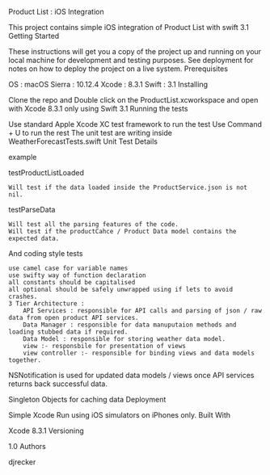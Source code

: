 Product List : iOS Integration

This project contains simple iOS integration of Product List with swift 3.1
Getting Started

These instructions will get you a copy of the project up and running on your local machine for development and testing purposes. See deployment for notes on how to deploy the project on a live system.
Prerequisites

OS : macOS Sierra : 10.12.4 Xcode : 8.3.1 Swift : 3.1
Installing

Clone the repo and Double click on the ProductList.xcworkspace and open with Xcode 8.3.1 only using Swift 3.1
Running the tests

Use standard Apple Xcode XC test framework to run the test Use Command + U to run the rest The unit test are writing inside WeatherForecastTests.swift
Unit Test Details

example 

testProductListLoaded

    Will test if the data loaded inside the ProductService.json is not nil.

testParseData

    Will test all the parsing features of the code.
    Will test if the productCahce / Product Data model contains the expected data.

And coding style tests

    use camel case for variable names
    use swifty way of function declaration
    all constants should be capitalised
    all optional should be safely unwrapped using if lets to avoid crashes.
    3 Tier Architecture :
        API Services : responsible for API calls and parsing of json / raw data from open product API services.
        Data Manager : responsible for data manuputaion methods and loading stubbed data if required.
        Data Model : responsible for storing weather data model.
        view :- responsbile for presentation of views
        view controller :- responsible for binding views and data models together.

NSNotification is used for updated data models / views once API services returns back successful data.

Singleton Objects for caching data
Deployment

Simple Xcode Run using iOS simulators on iPhones only.
Built With

Xcode 8.3.1
Versioning

1.0
Authors

djrecker
